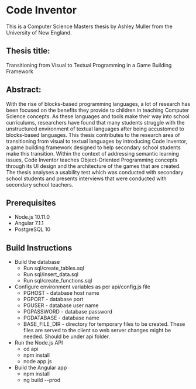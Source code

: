 # Code Inventor

This is a Computer Science Masters thesis by Ashley Muller from the University of New England. 

## Thesis title: 
Transitioning from Visual to Textual Programming in a Game Building Framework

## Abstract:
With the rise of blocks-based programming languages, a lot of research has been focused on the benefits they provide to children in teaching Computer Science concepts. As these languages and tools make their way into school curriculums, researchers have found that many students struggle with the unstructured environment of textual languages after being accustomed to blocks-based languages. This thesis contributes to the research area of transitioning from visual to textual languages by introducing Code Inventor, a game building framework designed to help secondary school students make this transition. Within the context of addressing semantic learning issues, Code Inventor teaches Object-Oriented Programming concepts through its UI design and the architecture of the games that are created. The thesis analyses a usability test which was conducted with secondary school students and presents interviews that were conducted with secondary school teachers.

## Prerequisites
* Node.js 10.11.0
* Angular 7.1.1
* PostgreSQL 10

## Build Instructions
* Build the database
  * Run sql/create_tables.sql
  * Run sql/insert_data.sql
  * Run sql/create_functions.sql
* Configure environment variables as per api/config.js file
  * PGHOST - database host name
  * PGPORT - database port
  * PGUSER - database user name
  * PGPASSWORD - database password
  * PGDATABASE - database name
  * BASE_FILE_DIR - directory for temporary files to be created. These files are served to the client so web server changes might be needed. Should be under api folder. 
* Run the Node.js API
  * cd api
  * npm install
  * node app.js
* Build the Angular app
  * npm install
  * ng build --prod
